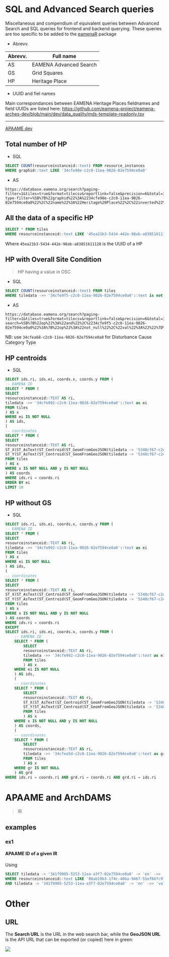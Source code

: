 # SQL and Advanced Search queries

Miscellaneous and compendium of equivalent queries between Advanced Search and SQL queries for frontend and backend querying. These queries are too specific to be added to the [eamenaR](https://github.com/eamena-project/eamenaR) package


* Abrevv.

| Abrevv. | Full name |
|----------|----------|
| AS | EAMENA Advanced Search |
| GS | Grid Squares |
| HP | Heritage Place |

* UUID and fiel names

Main correspondances between EAMENA Heritage Places fieldnames and field UUIDs are listed here: https://github.com/eamena-project/eamena-arches-dev/blob/main/dev/data_quality/mds-template-readonly.tsv

---

[APAAME dev](https://github.com/eamena-project/eamena-arches-dev/tree/main/dbs/database.eamena/queries#apaame-and-archdams)


## Total number of HP

* SQL

```SQL
SELECT COUNT(resourceinstanceid::text) FROM resource_instances
WHERE graphid::text LIKE '34cfe98e-c2c0-11ea-9026-02e7594ce0a0'
```

* AS

```
https://database.eamena.org/search?paging-filter=1&tiles=true&format=tilecsv&reportlink=false&precision=6&total=368511&resource-type-filter=%5B%7B%22graphid%22%3A%2234cfe98e-c2c0-11ea-9026-02e7594ce0a0%22%2C%22name%22%3A%22Heritage%20Place%22%2C%22inverted%22%3Afalse%7D%5D
```

## All the data of a specific HP

```SQL
SELECT * FROM tiles 
WHERE resourceinstanceid::text LIKE '45ea21b3-5434-442e-98ab-a83851611128'
```

Where `45ea21b3-5434-442e-98ab-a83851611128` is the UUID of a HP


## HP with Overall Site Condition
> HP having a value in OSC

* SQL 

```SQL
SELECT COUNT(resourceinstanceid::text) FROM tiles 
WHERE tiledata ->> '34cfe9f5-c2c0-11ea-9026-02e7594ce0a0'::text is not NULL
```
* AS

```
https://database.eamena.org/search?paging-filter=1&tiles=true&format=tilecsv&reportlink=false&precision=6&total=368511&advanced-search=%5B%7B%22op%22%3A%22and%22%2C%2234cfe9f5-c2c0-11ea-9026-02e7594ce0a0%22%3A%7B%22op%22%3A%22not_null%22%2C%22val%22%3A%22%22%7D%7D%5D
```

NB: use `34cfea68-c2c0-11ea-9026-02e7594ce0a0` for Disturbance Cause Category Type	


## HP centroids


* SQL

```SQL
SELECT ids.ri, ids.ei, coords.x, coords.y FROM (
-- EAMENA ID
SELECT * FROM (
SELECT
resourceinstanceid::TEXT AS ri,
tiledata ->> '34cfe992-c2c0-11ea-9026-02e7594ce0a0'::text as ei
FROM tiles
) AS x
WHERE ei IS NOT NULL
) AS ids,
(
-- coordinates
SELECT * FROM (
SELECT
resourceinstanceid::TEXT AS ri,
ST_X(ST_AsText(ST_Centroid(ST_GeomFromGeoJSON(tiledata -> '5348cf67-c2c5-11ea-9026-02e7594ce0a0' -> 'features' -> 0 -> 'geometry')))) x,
ST_Y(ST_AsText(ST_Centroid(ST_GeomFromGeoJSON(tiledata -> '5348cf67-c2c5-11ea-9026-02e7594ce0a0' -> 'features' -> 0 -> 'geometry')))) y
FROM tiles
) AS x
WHERE x IS NOT NULL AND y IS NOT NULL
) AS coords
WHERE ids.ri = coords.ri
ORDER BY ei
LIMIT 10
```

## HP without GS

* SQL

```SQL
SELECT ids.ri, ids.ei, coords.x, coords.y FROM (
-- EAMENA ID
SELECT * FROM (
SELECT
resourceinstanceid::TEXT AS ri,
tiledata ->> '34cfe992-c2c0-11ea-9026-02e7594ce0a0'::text as ei
FROM tiles
) AS x
WHERE ei IS NOT NULL
) AS ids,
(
-- coordinates
SELECT * FROM (
SELECT
resourceinstanceid::TEXT AS ri,
ST_X(ST_AsText(ST_Centroid(ST_GeomFromGeoJSON(tiledata -> '5348cf67-c2c5-11ea-9026-02e7594ce0a0' -> 'features' -> 0 -> 'geometry')))) x,
ST_Y(ST_AsText(ST_Centroid(ST_GeomFromGeoJSON(tiledata -> '5348cf67-c2c5-11ea-9026-02e7594ce0a0' -> 'features' -> 0 -> 'geometry')))) y
FROM tiles
) AS x
WHERE x IS NOT NULL AND y IS NOT NULL
) AS coords
WHERE ids.ri = coords.ri
EXCEPT
SELECT ids.ri, ids.ei, coords.x, coords.y FROM (
	-- EAMENA ID
	SELECT * FROM (
		SELECT
		resourceinstanceid::TEXT AS ri,
		tiledata ->> '34cfe992-c2c0-11ea-9026-02e7594ce0a0'::text as ei
		FROM tiles
		) AS x
	WHERE ei IS NOT NULL
	) AS ids,
	(
	-- coordinates
	SELECT * FROM (
		SELECT
		resourceinstanceid::TEXT AS ri,
		ST_X(ST_AsText(ST_Centroid(ST_GeomFromGeoJSON(tiledata -> '5348cf67-c2c5-11ea-9026-02e7594ce0a0' -> 'features' -> 0 -> 'geometry')))) x,
		ST_Y(ST_AsText(ST_Centroid(ST_GeomFromGeoJSON(tiledata -> '5348cf67-c2c5-11ea-9026-02e7594ce0a0' -> 'features' -> 0 -> 'geometry')))) y
		FROM tiles
		) AS x
	WHERE x IS NOT NULL AND y IS NOT NULL
	) AS coords,
	(
	-- coordinates
	SELECT * FROM (
		SELECT
		resourceinstanceid::TEXT AS ri,
		tiledata ->> '34cfea5d-c2c0-11ea-9026-02e7594ce0a0'::text as gr
		FROM tiles
		) AS x
	WHERE gr IS NOT NULL
	) AS grd
WHERE ids.ri = coords.ri AND grd.ri = coords.ri AND grd.ri = ids.ri
```

# APAAME and ArchDAMS
> IR 

## examples

### ex1

#### APAAME ID of a given IR

Using 

```SQL
SELECT tiledata -> '341f9905-5253-11ea-a3f7-02e7594ce0a0' -> 'en' ->> 'value' AS apaame_num FROM tiles 
WHERE resourceinstanceid::text LIKE '88ab19b3-1f4c-40ba-9467-55ef66fc9f26' 
AND tiledata -> '341f9905-5253-11ea-a3f7-02e7594ce0a0' -> 'en' ->> 'value' IS NOT NULL
```


# Other


## URL

The **Search URL** is the URL in the web search bar, while the **GeoJSON URL** is the API URL that can be exported (or copied) here in green:

![](https://raw.githubusercontent.com/eamena-project/eamena-arches-dev/main/www/geojson-export.png)
